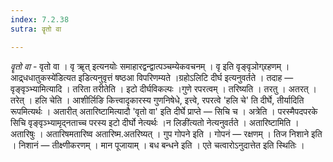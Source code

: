 ```yaml
---
index: 7.2.38
sutra: वॄतो वा

---
```

_वॄतो वा_ - वृतो वा । वृ ॠत् इत्यनयोः समाहारद्वन्द्वात्पञ्चम्येकवचनम् । वृ इति वृङ्वृञोग्र्रहणम् ।आद्र्धधातुकस्ये॑डित्यत इडित्यनुवृत्तं षष्ठआ विपरिणम्यते ।ग्रहोऽलिटि दीर्घ इत्यनुवर्तते । तदाह —  वृङ्वृञ्भ्यामित्यादि । तरिता तरीतेति । इटो दीर्घविकल्पः ।गुणे रपरत्वम् । तरिष्यति । तरतु । अतरत् । तरेत् । हलि चेति । आशीर्लिङि कित्त्वादृकारस्य गुणनिषेधे, इत्त्वे, रपरत्वे 'हलि चे' ति दीर्घे, तीर्यादिति रूपमित्यर्थः । अतारीत् अतारिष्टामित्यादौ 'वृतो वा' इति दीर्घे प्राप्ते — सिचि च । अत्रेति । परस्मैपदपरके सिचि वृङ्वृञ्भ्यामृद्नताच्च परस्य इटो दीर्घो नेत्यर्थः ।न लिङी॑त्यतो नेत्यनुवर्तते । अतारिष्टामिति । अतारिषुः । अतारिषमतारिष्व अतारिष्म.अतरिष्यत् । गुप गोपने इति । गोपनं — रक्षणम् । तिज निशाने इति । निशानं — तीक्ष्णीकरणम् । मान पूजायाम् । बध बन्धने इति । एते चत्वारोऽनुदात्तेत इति स्थितिः ।